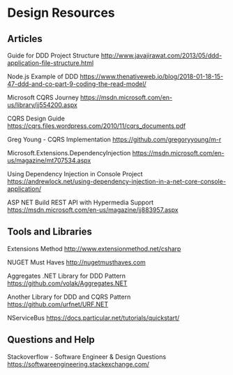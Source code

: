 # Design Resources

## Articles

Guide for DDD Project Structure
http://www.javajirawat.com/2013/05/ddd-application-file-structure.html

Node.js Example of DDD
https://www.thenativeweb.io/blog/2018-01-18-15-47-ddd-and-co-part-9-coding-the-read-model/

Microsoft CQRS Journey
https://msdn.microsoft.com/en-us/library/jj554200.aspx

CQRS Design Guide
https://cqrs.files.wordpress.com/2010/11/cqrs_documents.pdf

Greg Young - CQRS Implementation
https://github.com/gregoryyoung/m-r

Microsoft.Extensions.DependencyInjection
https://msdn.microsoft.com/en-us/magazine/mt707534.aspx

Using Dependency Injection in Console Project
https://andrewlock.net/using-dependency-injection-in-a-net-core-console-application/

ASP NET Build REST API with Hypermedia Support
https://msdn.microsoft.com/en-us/magazine/jj883957.aspx

## Tools and Libraries
Extensions Method
http://www.extensionmethod.net/csharp

NUGET Must Haves
http://nugetmusthaves.com

Aggregates .NET Library for DDD Pattern
https://github.com/volak/Aggregates.NET

Another Library for DDD and CQRS Pattern
https://github.com/urfnet/URF.NET

NServiceBus
https://docs.particular.net/tutorials/quickstart/

## Questions and Help

Stackoverflow - Software Engineer & Design Questions
https://softwareengineering.stackexchange.com/


